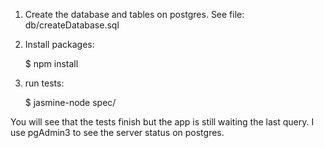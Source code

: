 1) Create the database and tables on postgres. See file: db/createDatabase.sql

2) Install packages:


    $ npm install


3) run tests:

    $ jasmine-node spec/

You will see that the tests finish but the app is still waiting the last query.
I use pgAdmin3 to see the server status on postgres.
